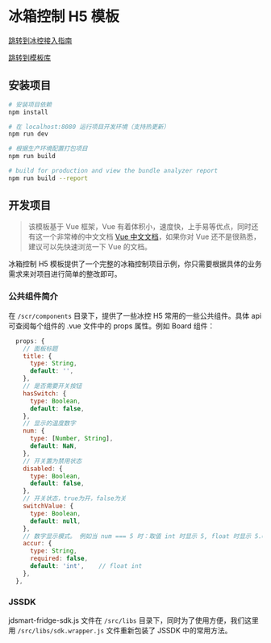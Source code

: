# 冰箱控制 H5 模板

[跳转到冰控接入指南](https://github.com/jd-smart-fe/alpha-docs/wiki/%E6%99%BA%E8%83%BD%E5%86%B0%E7%AE%B1%E6%8E%A7%E5%88%B6-H5-%E5%BC%80%E5%8F%91%E6%8E%A5%E5%85%A5%E6%8C%87%E5%8D%97)

[跳转到模板库](https://github.com/jd-smart-fe/welink-template)

## 安装项目

``` bash
# 安装项目依赖
npm install

# 在 localhost:8080 运行项目开发环境（支持热更新）
npm run dev

# 根据生产环境配置打包项目
npm run build

# build for production and view the bundle analyzer report
npm run build --report
```

## 开发项目

> 该模板基于 Vue 框架，Vue 有着体积小，速度快，上手易等优点，同时还有这一个非常棒的中文文档 [Vue 中文文档](https://cn.vuejs.org/v2/guide/)，如果你对 Vue 还不是很熟悉，建议可以先快速浏览一下 Vue 的文档。

冰箱控制 H5 模板提供了一个完整的冰箱控制项目示例，你只需要根据具体的业务需求来对项目进行简单的整改即可。

### 公共组件简介

在 `/scr/components` 目录下，提供了一些冰控 H5 常用的一些公共组件。具体 api 可查阅每个组件的 .vue 文件中的 props 属性。例如 Board 组件：

```js
  props: {
    // 面板标题
    title: {
      type: String,
      default: '',
    },
    // 是否需要开关按钮
    hasSwitch: {
      type: Boolean,
      default: false,
    },
    // 显示的温度数字
    num: {
      type: [Number, String],
      default: NaN,
    },
    // 开关置为禁用状态
    disabled: {
      type: Boolean,
      default: false,
    },
    // 开关状态，true为开，false为关
    switchValue: {
      type: Boolean,
      default: null,
    },
    // 数字显示模式。 例如当 num === 5 时：取值 int 时显示 5, float 时显示 5.0
    accur: {
      type: String,
      required: false,
      default: 'int',    // float int
    },
  },
```

### JSSDK

jdsmart-fridge-sdk.js 文件在 `/src/libs` 目录下，同时为了使用方便，我们这里用 `/src/libs/sdk.wrapper.js` 文件重新包装了 JSSDK 中的常用方法。
